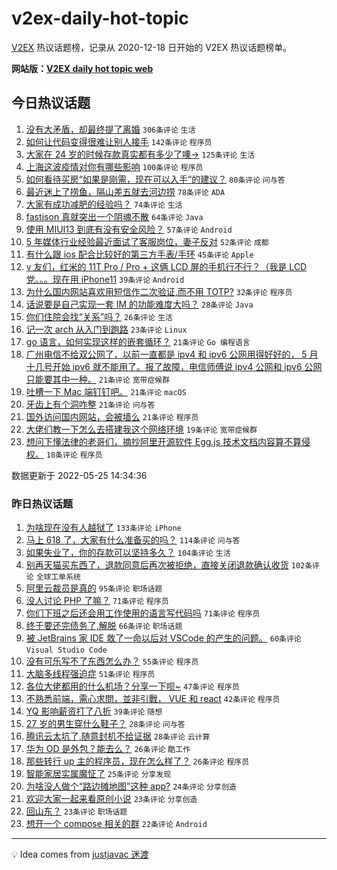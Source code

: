 # v2ex-daily-hot-topic

[V2EX](https://www.v2ex.com/) 热议话题榜，记录从 2020-12-18 日开始的 V2EX 热议话题榜单。

**网站版：[V2EX daily hot topic web](https://boojack.github.io/v2ex-daily-hot-topic-web/)**

## 今日热议话题

<!-- TODAY BEGIN -->

1. [没有大矛盾，却最终提了离婚](https://www.v2ex.com/t/855163) `306条评论` `生活`
1. [如何让代码变得很难让别人接手](https://www.v2ex.com/t/855110) `142条评论` `程序员`
1. [大家在 24 岁的时候存款真实都有多少了噢->](https://www.v2ex.com/t/855210) `125条评论` `生活`
1. [上海这波疫情对你有哪些影响](https://www.v2ex.com/t/855121) `100条评论` `程序员`
1. [如何看待买房“如果是刚需，现在可以入手”的建议？](https://www.v2ex.com/t/855211) `80条评论` `问与答`
1. [最近迷上了捞鱼，隔山差五就去河边捞](https://www.v2ex.com/t/855114) `78条评论` `ADA`
1. [大家有成功减肥的经验吗？](https://www.v2ex.com/t/855207) `74条评论` `生活`
1. [fastjson 真就突出一个阴魂不散](https://www.v2ex.com/t/855129) `64条评论` `Java`
1. [使用 MIUI13 到底有没有安全风险？](https://www.v2ex.com/t/855229) `57条评论` `Android`
1. [5 年媒体行业经验最近面试了客服岗位，妻子反对](https://www.v2ex.com/t/855175) `52条评论` `成都`
1. [有什么跟 ios 配合比较好的第三方手表/手环](https://www.v2ex.com/t/855104) `45条评论` `Apple`
1. [v 友们，红米的 11T Pro / Pro + 这俩 LCD 屏的手机行不行？（我是 LCD 党。。。现在用 iPhone11](https://www.v2ex.com/t/855194) `39条评论` `Android`
1. [为什么国内网站喜欢用短信作二次验证,而不用 TOTP?](https://www.v2ex.com/t/855271) `32条评论` `程序员`
1. [话说要是自己实现一套 IM 的功能难度大吗？](https://www.v2ex.com/t/855128) `28条评论` `Java`
1. [你们住院会找“关系”吗？](https://www.v2ex.com/t/855180) `26条评论` `生活`
1. [记一次 arch 从入门到跑路](https://www.v2ex.com/t/855246) `23条评论` `Linux`
1. [go 语言，如何实现这样的嵌套循环？](https://www.v2ex.com/t/855279) `21条评论` `Go 编程语言`
1. [广州电信不给双公网了，以前一直都是 ipv4 和 ipv6 公网用得好好的， 5 月十几号开始 ipv6 就不能用了。报了故障，电信师傅说 ipv4 公网和 ipv6 公网只能要其中一种。](https://www.v2ex.com/t/855242) `21条评论` `宽带症候群`
1. [吐槽一下 Mac 端钉钉吧。](https://www.v2ex.com/t/855240) `21条评论` `macOS`
1. [牙齿上有个洞咋整](https://www.v2ex.com/t/855214) `21条评论` `问与答`
1. [国外访问国内网站，会被墙么](https://www.v2ex.com/t/855123) `21条评论` `程序员`
1. [大佬们教一下怎么去搭建我这个网络环境](https://www.v2ex.com/t/855213) `19条评论` `宽带症候群`
1. [想问下懂法律的老哥们，摘抄阿里开源软件 Egg.js 技术文档内容算不算侵权。](https://www.v2ex.com/t/855289) `18条评论` `程序员`

数据更新于 2022-05-25 14:34:36

<!-- TODAY END -->

### 昨日热议话题

<!-- YESTERDAY BEGIN -->

1. [为啥现在没有人越狱了](https://www.v2ex.com/t/854860) `133条评论` `iPhone`
1. [马上 618 了，大家有什么准备买的吗？](https://www.v2ex.com/t/854952) `114条评论` `问与答`
1. [如果失业了，你的存款可以坚持多久？](https://www.v2ex.com/t/854916) `104条评论` `生活`
1. [别再天猫买东西了，退款同意后再次被拒绝，直接关闭退款确认收货](https://www.v2ex.com/t/854856) `102条评论` `全球工单系统`
1. [阿里云裁员是真的](https://www.v2ex.com/t/854867) `95条评论` `职场话题`
1. [没人讨论 PHP 了嘛？](https://www.v2ex.com/t/854863) `71条评论` `程序员`
1. [你们下班之后还会用工作使用的语言写代码吗](https://www.v2ex.com/t/854929) `71条评论` `程序员`
1. [终于要还完债务了,解脱](https://www.v2ex.com/t/854885) `66条评论` `职场话题`
1. [被 JetBrains 家 IDE 救了一命以后对 VSCode 的产生的问题。](https://www.v2ex.com/t/854928) `60条评论` `Visual Studio Code`
1. [没有可乐写不了东西怎么办？](https://www.v2ex.com/t/854997) `55条评论` `程序员`
1. [大脑多线程强迫症](https://www.v2ex.com/t/854947) `51条评论` `程序员`
1. [各位大佬都用的什么机场？分享一下呗~](https://www.v2ex.com/t/854873) `47条评论` `程序员`
1. [不熟悉前端，需心求問，並非引戰， VUE 和 react](https://www.v2ex.com/t/854956) `42条评论` `程序员`
1. [YQ 影响薪资打了八折](https://www.v2ex.com/t/855001) `39条评论` `随想`
1. [27 岁的男生穿什么鞋子？](https://www.v2ex.com/t/855070) `28条评论` `问与答`
1. [腾讯云太坑了,随意封机不给证据](https://www.v2ex.com/t/855037) `28条评论` `云计算`
1. [华为 OD 是外包？能去么？](https://www.v2ex.com/t/854986) `26条评论` `酷工作`
1. [那些转行 up 主的程序员，现在怎么样了？](https://www.v2ex.com/t/854907) `26条评论` `程序员`
1. [智能家居实属魔怔了](https://www.v2ex.com/t/855036) `25条评论` `分享发现`
1. [为啥没人做个“路边摊地图”这种 app?](https://www.v2ex.com/t/855010) `24条评论` `分享创造`
1. [欢迎大家一起来看原创小说](https://www.v2ex.com/t/854948) `23条评论` `分享创造`
1. [回山东？](https://www.v2ex.com/t/854858) `23条评论` `职场话题`
1. [想开一个 compose 相关的群](https://www.v2ex.com/t/854989) `22条评论` `Android`

<!-- YESTERDAY END -->

---

💡 Idea comes from [justjavac 迷渡](https://github.com/justjavac/)
